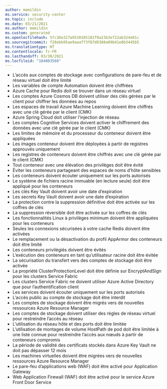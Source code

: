 ```yaml
---
author: memildin
ms.service: security-center
ms.topic: include
ms.date: 03/21/2021
ms.author: memildin
ms.custom: generated
ms.openlocfilehash: 5fc36e327a9530105182f0a23b3ef22ab324e01c
ms.sourcegitcommit: f28ebb95ae9aaaff3f87d8388a09b41e0b3445b5
ms.translationtype: HT
ms.contentlocale: fr-FR
ms.lasthandoff: 03/30/2021
ms.locfileid: "104803560"
---
```

- L’accès aux comptes de stockage avec configurations de pare-feu et de réseau virtuel doit être limité
- Les variables de compte Automation doivent être chiffrées
- Azure Cache pour Redis doit se trouver dans un réseau virtuel
- Les comptes Azure Cosmos DB doivent utiliser des clés gérées par le client pour chiffrer les données au repos
- Les espaces de travail Azure Machine Learning doivent être chiffrés avec une clé gérée par le client (CMK)
- Azure Spring Cloud doit utiliser l’injection de réseau
- Les comptes Cognitive Services doivent activer le chiffrement des données avec une clé gérée par le client (CMK)
- Les limites de mémoire et du processeur du conteneur doivent être appliquées
- Les images conteneur doivent être déployées à partir de registres approuvés uniquement
- Les registres de conteneurs doivent être chiffrés avec une clé gérée par le client (CMK)
- Tout conteneur avec une élévation des privilèges doit être évité
- Éviter les conteneurs partageant des espaces de noms d’hôte sensibles
- Les conteneurs doivent écouter uniquement sur les ports autorisés
- Le système de fichiers racine immuable (en lecture seule) doit être appliqué pour les conteneurs
- Les clés Key Vault doivent avoir une date d’expiration
- Les secrets Key Vault doivent avoir une date d’expiration
- La protection contre la suppression définitive doit être activée sur les coffres de clés
- La suppression réversible doit être activée sur les coffres de clés
- Les fonctionnalités Linux à privilèges minimum doivent être appliquées pour les conteneurs
- Seules les connexions sécurisées à votre cache Redis doivent être activées
- Le remplacement ou la désactivation du profil AppArmor des conteneurs doit être limité
- Les conteneurs privilégiés doivent être évités
- L’exécution des conteneurs en tant qu’utilisateur racine doit être évitée
- La sécurisation du transfert vers des comptes de stockage doit être activée
- La propriété ClusterProtectionLevel doit être définie sur EncryptAndSign pour les clusters Service Fabric
- Les clusters Service Fabric ne doivent utiliser Azure Active Directory que pour l’authentification client
- Les services doivent écouter uniquement sur les ports autorisés
- L’accès public au compte de stockage doit être interdit
- Les comptes de stockage doivent être migrés vers de nouvelles ressources Azure Resource Manager
- Les comptes de stockage doivent utiliser des règles de réseau virtuel pour restreindre l’accès au réseau
- L’utilisation du réseau hôte et des ports doit être limitée
- L’utilisation de montages de volume HostPath de pod doit être limitée à une liste connue pour restreindre l’accès aux nœuds à partir de conteneurs compromis
- La période de validité des certificats stockés dans Azure Key Vault ne doit pas dépasser 12 mois
- Les machines virtuelles doivent être migrées vers de nouvelles ressources Azure Resource Manager
- Le pare-feu d’applications web (WAF) doit être activé pour Application Gateway
- Web Application Firewall (WAF) doit être activé pour le service Azure Front Door Service

